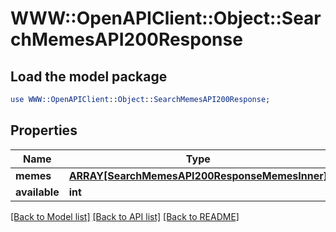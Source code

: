 # WWW::OpenAPIClient::Object::SearchMemesAPI200Response

## Load the model package
```perl
use WWW::OpenAPIClient::Object::SearchMemesAPI200Response;
```

## Properties
Name | Type | Description | Notes
------------ | ------------- | ------------- | -------------
**memes** | [**ARRAY[SearchMemesAPI200ResponseMemesInner]**](SearchMemesAPI200ResponseMemesInner.md) |  | [optional] 
**available** | **int** |  | [optional] 

[[Back to Model list]](../README.md#documentation-for-models) [[Back to API list]](../README.md#documentation-for-api-endpoints) [[Back to README]](../README.md)


